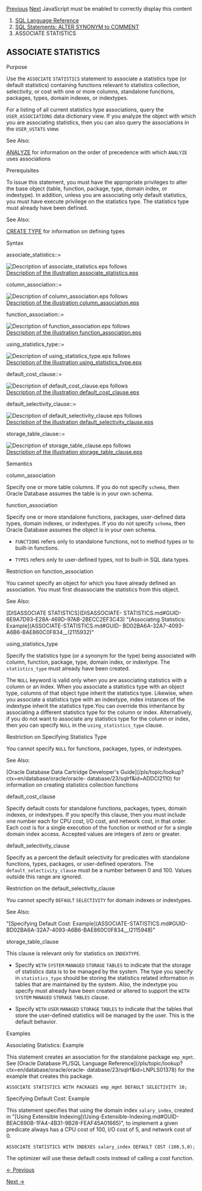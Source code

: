 [Previous](ANALYZE.md) [Next](AUDIT-Traditional-Auditing.md) JavaScript
must be enabled to correctly display this content

  1. [SQL Language Reference ](index.md)
  2. [SQL Statements: ALTER SYNONYM to COMMENT](SQL-Statements-ALTER-SYNONYM-to-COMMENT.md)
  3. ASSOCIATE STATISTICS 

## ASSOCIATE STATISTICS

Purpose

Use the `ASSOCIATE` `STATISTICS` statement to associate a statistics type (or
default statistics) containing functions relevant to statistics collection,
selectivity, or cost with one or more columns, standalone functions, packages,
types, domain indexes, or indextypes.

For a listing of all current statistics type associations, query the
`USER_ASSOCIATIONS` data dictionary view. If you analyze the object with which
you are associating statistics, then you can also query the associations in
the `USER_USTATS` view.

See Also:

[ANALYZE](ANALYZE.md#GUID-535CE98E-2359-4147-839F-DCB3772C1B0E) for
information on the order of precedence with which `ANALYZE` uses associations

Prerequisites

To issue this statement, you must have the appropriate privileges to alter the
base object (table, function, package, type, domain index, or indextype). In
addition, unless you are associating only default statistics, you must have
execute privilege on the statistics type. The statistics type must already
have been defined.

See Also:

[CREATE TYPE](CREATE-TYPE.md#GUID-E72E3EE6-DE95-4F58-8941-E2F76D0EAE80) for
information on defining types

Syntax

associate_statistics::=

![Description of associate_statistics.eps
follows](https://docs.oracle.com/en/database/oracle/oracle-database/23/sqlrf/img/associate_statistics.gif)  
[Description of the illustration
associate_statistics.eps](img_text/associate_statistics.md)

column_association::=

![Description of column_association.eps
follows](https://docs.oracle.com/en/database/oracle/oracle-database/23/sqlrf/img/column_association.gif)  
[Description of the illustration
column_association.eps](img_text/column_association.md)

function_association::=

![Description of function_association.eps
follows](https://docs.oracle.com/en/database/oracle/oracle-database/23/sqlrf/img/function_association.gif)  
[Description of the illustration
function_association.eps](img_text/function_association.md)

using_statistics_type::=

![Description of using_statistics_type.eps
follows](https://docs.oracle.com/en/database/oracle/oracle-database/23/sqlrf/img/using_statistics_type.gif)  
[Description of the illustration
using_statistics_type.eps](img_text/using_statistics_type.md)

default_cost_clause::=

![Description of default_cost_clause.eps
follows](https://docs.oracle.com/en/database/oracle/oracle-database/23/sqlrf/img/default_cost_clause.gif)  
[Description of the illustration
default_cost_clause.eps](img_text/default_cost_clause.md)

default_selectivity_clause::=

![Description of default_selectivity_clause.eps
follows](https://docs.oracle.com/en/database/oracle/oracle-database/23/sqlrf/img/default_selectivity_clause.gif)  
[Description of the illustration
default_selectivity_clause.eps](img_text/default_selectivity_clause.md)

storage_table_clause::=

![Description of storage_table_clause.eps
follows](https://docs.oracle.com/en/database/oracle/oracle-database/23/sqlrf/img/storage_table_clause.gif)  
[Description of the illustration
storage_table_clause.eps](img_text/storage_table_clause.md)

Semantics

column_association

Specify one or more table columns. If you do not specify `schema`, then Oracle
Database assumes the table is in your own schema.

function_association

Specify one or more standalone functions, packages, user-defined data types,
domain indexes, or indextypes. If you do not specify `schema`, then Oracle
Database assumes the object is in your own schema.

  * `FUNCTIONS` refers only to standalone functions, not to method types or to built-in functions. 

  * `TYPES` refers only to user-defined types, not to built-in SQL data types. 

Restriction on function_association

You cannot specify an object for which you have already defined an
association. You must first disassociate the statistics from this object.

See Also:

[DISASSOCIATE STATISTICS](DISASSOCIATE-
STATISTICS.md#GUID-6E9A7D93-E28A-469D-97AB-2BECC2EF3C43) "[Associating
Statistics: Example](ASSOCIATE-STATISTICS.md#GUID-
BD02BA6A-32A7-4093-A6B6-BAE860C0F834__I2115932)"

using_statistics_type

Specify the statistics type (or a synonym for the type) being associated with
column, function, package, type, domain index, or indextype. The
`statistics_type` must already have been created.

The `NULL` keyword is valid only when you are associating statistics with a
column or an index. When you associate a statistics type with an object type,
columns of that object type inherit the statistics type. Likewise, when you
associate a statistics type with an indextype, index instances of the
indextype inherit the statistics type.You can override this inheritance by
associating a different statistics type for the column or index.
Alternatively, if you do not want to associate any statistics type for the
column or index, then you can specify `NULL` in the `using_statistics_type`
clause.

Restriction on Specifying Statistics Type

You cannot specify `NULL` for functions, packages, types, or indextypes.

See Also:

[Oracle Database Data Cartridge Developer's
Guide](/pls/topic/lookup?ctx=en/database/oracle/oracle-
database/23/sqlrf&id=ADDCI2110) for information on creating statistics
collection functions

default_cost_clause

Specify default costs for standalone functions, packages, types, domain
indexes, or indextypes. If you specify this clause, then you must include one
number each for CPU cost, I/O cost, and network cost, in that order. Each cost
is for a single execution of the function or method or for a single domain
index access. Accepted values are integers of zero or greater.

default_selectivity_clause

Specify as a percent the default selectivity for predicates with standalone
functions, types, packages, or user-defined operators. The
`default_selectivity_clause` must be a number between 0 and 100. Values
outside this range are ignored.

Restriction on the default_selectivity_clause

You cannot specify `DEFAULT` `SELECTIVITY` for domain indexes or indextypes.

See Also:

"[Specifying Default Cost: Example](ASSOCIATE-STATISTICS.md#GUID-
BD02BA6A-32A7-4093-A6B6-BAE860C0F834__I2115948)"

storage_table_clause

This clause is relevant only for statistics on `INDEXTYPE`.

  * Specify `WITH` `SYSTEM` `MANAGED` `STORAGE` `TABLES` to indicate that the storage of statistics data is to be managed by the system. The type you specify in `statistics_type` should be storing the statistics related information in tables that are maintained by the system. Also, the indextype you specify must already have been created or altered to support the `WITH` `SYSTEM` `MANAGED` `STORAGE` `TABLES` clause. 

  * Specify `WITH` `USER` `MANAGED` `STORAGE` `TABLES` to indicate that the tables that store the user-defined statistics will be managed by the user. This is the default behavior. 

Examples

Associating Statistics: Example

This statement creates an association for the standalone package `emp_mgmt`.
See [Oracle Database PL/SQL Language
Reference](/pls/topic/lookup?ctx=en/database/oracle/oracle-
database/23/sqlrf&id=LNPLS01378) for the example that creates this package.

    
    
    ASSOCIATE STATISTICS WITH PACKAGES emp_mgmt DEFAULT SELECTIVITY 10;

Specifying Default Cost: Example

This statement specifies that using the domain index `salary_index`, created
in "[Using Extensible Indexing](Using-Extensible-Indexing.md#GUID-
BEAC690B-1FA4-4B31-9B28-FEAF45A01665)", to implement a given predicate always
has a CPU cost of 100, I/O cost of 5, and network cost of 0.

    
    
    ASSOCIATE STATISTICS WITH INDEXES salary_index DEFAULT COST (100,5,0);
    

The optimizer will use these default costs instead of calling a cost function.


[← Previous](ANALYZE.md)

[Next →](AUDIT-Traditional-Auditing.md)
